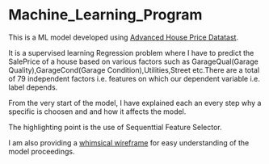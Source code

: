 # Machine_Learning_Program

This is a ML model developed using [Advanced House Price Datatast](https://www.kaggle.com/competitions/house-prices-advanced-regression-techniques/data). 

It is a supervised learning Regression problem where I have to predict the SalePrice of a house based on various factors such as GarageQual(Garage Quality),GarageCond(Garage Condition),Utilities,Street etc.There are a total of 79 independent factors i.e. features on which our dependent variable i.e. label depends.


From the very start of the model, I have explained each an every step why a specific is choosen and and how it affects the model.

The highlighting point is the use of Sequenttial Feature Selector.

I am also providing a [whimsical wireframe](https://whimsical.com/assignment-L784xUMrELRDuyzyGkrzcK) for easy understanding of the model proceedings. 


